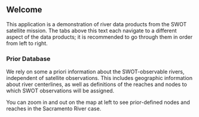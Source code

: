 ## Welcome

This application is a demonstration of river data products from the SWOT satellite mission. The tabs above this text each navigate to a different aspect of the data products; it is recommended to go through them in order from left to right. 

### Prior Database

We rely on some a priori information about the SWOT-observable rivers, independent of satellite observations. This includes geographic information about river centerlines, as well as definitions of the reaches and nodes to which SWOT observations will be assigned. 

You can zoom in and out on the map at left to see prior-defined nodes and reaches in the Sacramento River case. 